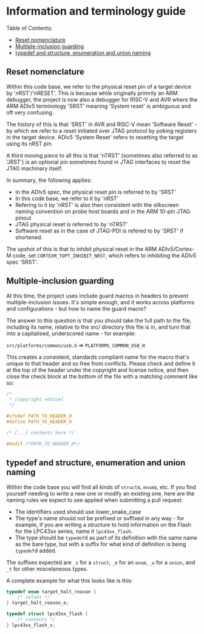 # Information and terminology guide

Table of Contents:

* [Reset nomenclature](#reset-nomenclature)
* [Multiple-inclusion guarding](#multiple-inclusion-guarding)
* [typedef and structure, enumeration and union naming](#typedef-and-structure-enumeration-and-union-naming)

## Reset nomenclature

Within this code base, we refer to the physical reset pin of a target device by 'nRST'/'nRESET'.
This is because while originally primrily an ARM debugger, the project is now also a debugger for
RISC-V and AVR where the ARM ADIv5 terminology 'SRST' meaning 'System reset' is ambiguous and
oft very confusing.

The history of this is that 'SRST' in AVR and RISC-V mean 'Software Reset' - by which we refer
to a reset initiated over JTAG protocol by poking registers in the target device.
ADIv5 'System Reset' refers to resetting the target using its nRST pin.

A third moving piece to all this is that 'nTRST' (sometimes also referred to as 'JRST') is an
optional pin sometimes found in JTAG interfaces to reset the JTAG machinary itself.

In summary, the following applies:

* In the ADIv5 spec, the physical reset pin is referred to by 'SRST'
* In this code base, we refer to it by 'nRST'
* Refering to it by 'nRST' is also then consistent with the silkscreen naming convention
  on probe host boards and in the ARM 10-pin JTAG pinout
* JTAG physical reset is referred to by 'nTRST'
* Software reset as in the case of JTAG-PDI is refered to by 'SRST' if shortened.

The upshot of this is that to inhibit physical reset in the ARM ADIv5/Cortex-M code, set
`CORTEXM_TOPT_INHIBIT_NRST`, which refers to inhibiting the ADIv5 spec 'SRST'.

## Multiple-inclusion guarding

At this time, the project uses include guard macros in headers to prevent multiple-inclusion issues.
It's simple enough, and it works across platforms and configurations - but how to name the guard macro?

The answer to this question is that you should take the full path to the file, including its name, relative
to the src/ directory this file is in, and turn that into a capitalised, underscored name - for example:

`src/platforms/common/usb.h` => `PLATFORMS_COMMON_USB_H`

This creates a consistent, standards compliant name for the macro that's unique to that header and so
free from conflicts. Please check and define it at the top of the header under the copyright and license
notice, and then close the check block at the bottom of the file with a matching comment like so:

```c
/*
 * [copyright notice]
 */

#ifndef PATH_TO_HEADER_H
#define PATH_TO_HEADER_H

/* [...] contents here */

#endif /*PATH_TO_HEADER_H*/
```

## typedef and structure, enumeration and union naming

Within the code base you will find all kinds of `struct`s, `enum`s, etc. If you find yourself needing to write
a new one or modify an existing one, here are the naming rules we expect to see applied when submitting a pull
request:

* The identifiers used should use lower_snake_case
* The type's name should not be prefixed or suffixed in any way - for example, if you are writing a structure
  to hold information on the Flash for the LPC43xx series, name it `lpc43xx_flash`.
* The type should be `typedef`d as part of its definition with the same name as the bare type, but with a suffix
  for what kind of definition is being `typedef`d added.

The suffixes expected are `_s` for a `struct`, `_e` for an `enum`, `_u` for a `union`, and `_t` for other
miscelaneous types.

A complete example for what this looks like is this:

```c
typedef enum target_halt_reason {
	/* values */
} target_halt_reason_e;

typedef struct lpc43xx_flash {
	/* contents */
} lpc43xx_flash_s;
```
